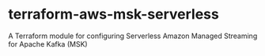 # terraform-aws-msk-serverless
A Terraform module for configuring Serverless Amazon Managed Streaming for Apache Kafka (MSK)
